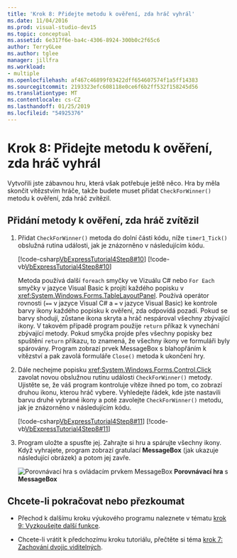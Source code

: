 ```yaml
---
title: 'Krok 8: Přidejte metodu k ověření, zda hráč vyhrál'
ms.date: 11/04/2016
ms.prod: visual-studio-dev15
ms.topic: conceptual
ms.assetid: 6e317f6e-ba4c-4306-8924-300b0c2f65c6
author: TerryGLee
ms.author: tglee
manager: jillfra
ms.workload:
- multiple
ms.openlocfilehash: af467c46899f03422dff654607574f1a5ff14383
ms.sourcegitcommit: 2193323efc608118e0ce6f6b2ff532f158245d56
ms.translationtype: MT
ms.contentlocale: cs-CZ
ms.lasthandoff: 01/25/2019
ms.locfileid: "54925376"
---
```

# <a name="step-8-add-a-method-to-verify-whether-the-player-won"></a>Krok 8: Přidejte metodu k ověření, zda hráč vyhrál
Vytvořili jste zábavnou hru, která však potřebuje ještě něco. Hra by měla skončit vítězstvím hráče, takže budete muset přidat `CheckForWinner()` metodu k ověření, zda hráč zvítězil.

## <a name="to-add-a-method-to-verify-whether-the-player-won"></a>Přidání metody k ověření, zda hráč zvítězil

1.  Přidat `CheckForWinner()` metoda do dolní části kódu, níže `timer1_Tick()` obslužná rutina události, jak je znázorněno v následujícím kódu.

     [!code-csharp[VbExpressTutorial4Step8#10](../ide/codesnippet/CSharp/step-8-add-a-method-to-verify-whether-the-player-won_1.cs)]
     [!code-vb[VbExpressTutorial4Step8#10](../ide/codesnippet/VisualBasic/step-8-add-a-method-to-verify-whether-the-player-won_1.vb)]

     Metoda používá další `foreach` smyčky ve Vizuálu C# nebo `For Each` smyčky v jazyce Visual Basic k projití každého popisku v <xref:System.Windows.Forms.TableLayoutPanel>. Používá operátor rovnosti (`==` v jazyce Visual C# a `=` v jazyce Visual Basic) ke kontrole barvy ikony každého popisku k ověření, zda odpovídá pozadí. Pokud se barvy shodují, zůstane ikona skryta a hráč nespároval všechny zbývající ikony. V takovém případě program použije `return` příkaz k vynechání zbývající metody. Pokud smyčka projde přes všechny popisky bez spuštění `return` příkazu, to znamená, že všechny ikony ve formuláři byly spárovány. Program zobrazí prvek MessageBox s blahopřáním k vítězství a pak zavolá formuláře `Close()` metoda k ukončení hry.

2.  Dále nechejme popisku <xref:System.Windows.Forms.Control.Click> zavolat novou obslužnou rutinu události `CheckForWinner()` metody. Ujistěte se, že váš program kontroluje vítěze ihned po tom, co zobrazí druhou ikonu, kterou hráč vybere. Vyhledejte řádek, kde jste nastavili barvu druhé vybrané ikony a poté zavolejte `CheckForWinner()` metodu, jak je znázorněno v následujícím kódu.

     [!code-csharp[VbExpressTutorial4Step8#11](../ide/codesnippet/CSharp/step-8-add-a-method-to-verify-whether-the-player-won_2.cs)]
     [!code-vb[VbExpressTutorial4Step8#11](../ide/codesnippet/VisualBasic/step-8-add-a-method-to-verify-whether-the-player-won_2.vb)]

3.  Program uložte a spusťte jej. Zahrajte si hru a spárujte všechny ikony. Když vyhrajete, program zobrazí gratulací **MessageBox** (jak ukazuje následující obrázek) a potom jej zavře.

     ![Porovnávací hra s ovládacím prvkem MessageBox](../ide/media/express_tut4step8.png)
**Porovnávací hra** s **MessageBox**

## <a name="to-continue-or-review"></a>Chcete-li pokračovat nebo přezkoumat

-   Přechod k dalšímu kroku výukového programu naleznete v tématu [krok 9: Vyzkoušejte další funkce](../ide/step-9-try-other-features.md).

-   Chcete-li vrátit k předchozímu kroku tutoriálu, přečtěte si téma [krok 7: Zachování dvojic viditelných](../ide/step-7-keep-pairs-visible.md).
